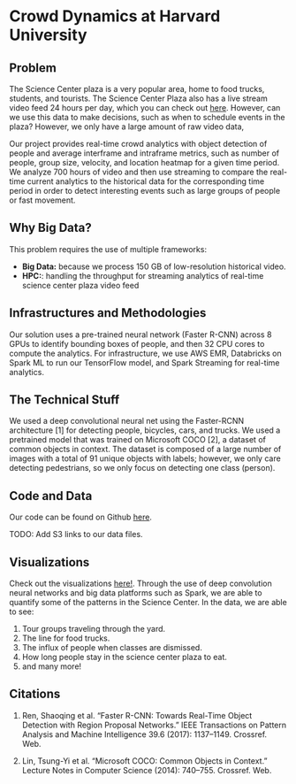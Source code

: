 # Crowd Dynamics at Harvard University

## Problem

The Science Center plaza is a very popular area, home to food trucks, students,
and tourists. The Science Center Plaza also has a live stream video feed 24 
hours per day, which you can check out
[here](https://commonspaces.harvard.edu/plaza-webcam).
However, can we use this data to make decisions, such as when to schedule
events in the plaza? However, we only have a large amount of raw video data,

Our project provides real-time crowd analytics with object detection of people
and average interframe and intraframe metrics, such as number of people, group
size, velocity, and location heatmap for a given time period.
We analyze 700 hours of video and then use streaming to compare the real-time
current analytics to the historical data for the corresponding time period in
order to detect interesting events such as large groups of people or fast
movement.

## Why Big Data? 

This problem requires the use of multiple frameworks:

* __Big Data:__ because we process 150 GB of low-resolution historical video.
* __HPC:__: handling the throughput for streaming analytics of real-time science
center plaza video feed

## Infrastructures and Methodologies

Our solution uses a pre-trained neural network (Faster R-CNN) across 8 GPUs to
identify bounding boxes of people, and then 32 CPU cores to compute the
analytics. For infrastructure, we use AWS EMR, Databricks on Spark ML to run
our TensorFlow model, and Spark Streaming for real-time analytics.

## The Technical Stuff

We used a deep convolutional neural net using the Faster-RCNN architecture [1]
for detecting people, bicycles, cars, and trucks.
We used a pretrained model that was trained on Microsoft COCO [2], a dataset of
common objects in context.
The dataset is composed of a large number of images with a total of 91 unique
objects with labels; however, we only care detecting pedestrians, so we only
focus on detecting one class (person).

## Code and Data

Our code can be found on Github
[here](http://www.github.com/stephenslater/crowd-dynamics).

TODO: Add S3 links to our data files.

## Visualizations

Check out the visualizations
[here!](visualizations.html).
Through the use of deep convolution neural networks and big data platforms
such as Spark, we are able to quantify some of the patterns in the Science
Center.
In the data, we are able to see:

1. Tour groups traveling through the yard.
2. The line for food trucks.
3. The influx of people when classes are dismissed.
4. How long people stay in the science center plaza to eat.
5. and many more!

## Citations

1. Ren, Shaoqing et al. “Faster R-CNN: Towards Real-Time Object Detection with Region Proposal Networks.” IEEE Transactions on Pattern Analysis and Machine Intelligence 39.6 (2017): 1137–1149. Crossref. Web.

2. Lin, Tsung-Yi et al. “Microsoft COCO: Common Objects in Context.” Lecture Notes in Computer Science (2014): 740–755. Crossref. Web.
